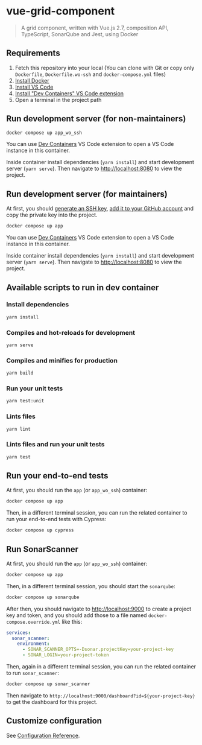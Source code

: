 # vue-grid-component

> A grid component, written with Vue.js 2.7, composition API, TypeScript, SonarQube and Jest, using Docker

## Requirements

1. Fetch this repository into your local (You can clone with Git or copy only `Dockerfile`, `Dockerfile.wo-ssh` and `docker-compose.yml` files)
1. [Install Docker](https://www.docker.com/products/docker-desktop/)
1. [Install VS Code](https://code.visualstudio.com/download)
1. [Install "Dev Containers" VS Code extension](https://marketplace.visualstudio.com/items?itemName=ms-vscode-remote.remote-containers)
1. Open a terminal in the project path

## Run development server (for non-maintainers)

```sh
docker compose up app_wo_ssh
```

You can use [Dev Containers](https://marketplace.visualstudio.com/items?itemName=ms-vscode-remote.remote-containers) VS Code extension to open a VS Code instance in this container.

Inside container install dependencies (`yarn install`) and start development server (`yarn serve`).
Then navigate to [http://localhost:8080](http://localhost:8080) to view the project.

## Run development server (for maintainers)

At first, you should [generate an SSH key](https://docs.github.com/en/authentication/connecting-to-github-with-ssh/generating-a-new-ssh-key-and-adding-it-to-the-ssh-agent), [add it to your GitHub account](https://docs.github.com/en/authentication/connecting-to-github-with-ssh/adding-a-new-ssh-key-to-your-github-account) and copy the private key into the project.

```sh
docker compose up app
```

You can use [Dev Containers](https://marketplace.visualstudio.com/items?itemName=ms-vscode-remote.remote-containers) VS Code extension to open a VS Code instance in this container.

Inside container install dependencies (`yarn install`) and start development server (`yarn serve`).
Then navigate to [http://localhost:8080](http://localhost:8080) to view the project.

## Available scripts to run in dev container

### Install dependencies

```sh
yarn install
```

### Compiles and hot-reloads for development

```sh
yarn serve
```

### Compiles and minifies for production

```sh
yarn build
```

### Run your unit tests

```sh
yarn test:unit
```

### Lints files

```sh
yarn lint
```

### Lints files and run your unit tests

```sh
yarn test
```

## Run your end-to-end tests

At first, you should run the `app` (or `app_wo_ssh`) container:

```sh
docker compose up app
```

Then, in a different terminal session, you can run the related container to run your end-to-end tests with Cypress:

```sh
docker compose up cypress
```

## Run SonarScanner

At first, you should run the `app` (or `app_wo_ssh`) container:

```sh
docker compose up app
```

Then, in a different terminal session, you should start the `sonarqube`:

```sh
docker compose up sonarqube
```

After then, you should navigate to [http://localhost:9000](http://localhost:9000) to create a project key and token, and you should add those to a file named `docker-compose.override.yml` like this:

```yml
services:
  sonar_scanner:
    environment:
      - SONAR_SCANNER_OPTS=-Dsonar.projectKey=your-project-key
      - SONAR_LOGIN=your-project-token
```

Then, again in a different terminal session, you can run the related container to run `sonar_scanner`:

```sh
docker compose up sonar_scanner
```

Then navigate to `http://localhost:9000/dashboard?id=${your-project-key}` to get the dashboard for this project.

## Customize configuration

See [Configuration Reference](https://cli.vuejs.org/config/).
